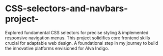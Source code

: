 # CSS-selectors-and-navbars-project-
Explored fundamental CSS selectors for precise styling &amp; implemented responsive navigation menus. This project solidifies core frontend skills crucial for adaptable web design. A foundational step in my journey to build the innovative platforms envisioned for Alva Indigo.
